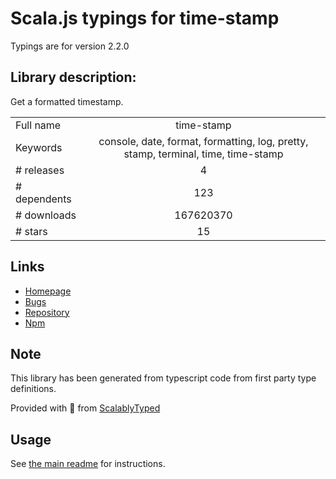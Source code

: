 
# Scala.js typings for time-stamp

Typings are for version 2.2.0

## Library description:
Get a formatted timestamp.

|                    |                 |
| ------------------ | :-------------: |
| Full name          | time-stamp |
| Keywords           | console, date, format, formatting, log, pretty, stamp, terminal, time, time-stamp |
| # releases         | 4 |
| # dependents       | 123 |
| # downloads        | 167620370 |
| # stars            | 15 |

## Links
- [Homepage](https://github.com/jonschlinkert/time-stamp)
- [Bugs](https://github.com/jonschlinkert/time-stamp/issues)
- [Repository](https://github.com/jonschlinkert/time-stamp)
- [Npm](https://www.npmjs.com/package/time-stamp)
    


## Note
This library has been generated from typescript code from first party type definitions.

Provided with :purple_heart: from [ScalablyTyped](https://github.com/oyvindberg/ScalablyTyped)

## Usage
See [the main readme](../../readme.md) for instructions.


